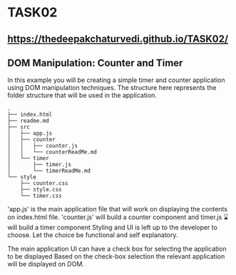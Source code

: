 # TASK02

## <a href="https://thedeepakchaturvedi.github.io/TASK02/">https://thedeepakchaturvedi.github.io/TASK02/</a>
## DOM Manipulation: Counter and Timer

In this example you will be creating a simple timer and counter application using DOM manipulation techniques.
The structure here represents the folder structure that will be used in the application.

```
.
├── index.html
├── readme.md
├── src
│   ├── app.js
│   ├── counter
│   │   ├── counter.js
│   │   └── counterReadMe.md
│   └── timer
│       ├── timer.js
│       └── timerReadMe.md
└── style
    ├── counter.css
    ├── style.css
    └── timer.css
```

'app.js' is the main application file that will work on displaying the contents on index.html file.
'counter.js' will build a counter component and timer.js :hourglass: will build a timer component
Styling and UI is left up to the developer to choose. Let the choice be functional and self explanatory.

The main application UI can have a check box for selecting the application to be displayed
Based on the check-box selection the relevant application will be displayed on DOM.